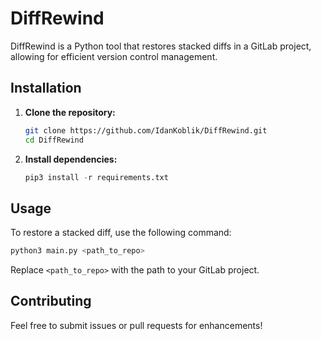# DiffRewind

DiffRewind is a Python tool that restores stacked diffs in a GitLab project, allowing for efficient version control management.

## Installation

1. **Clone the repository:**
   ```bash
   git clone https://github.com/IdanKoblik/DiffRewind.git
   cd DiffRewind
   ```

2. **Install dependencies:**
   ```python
   pip3 install -r requirements.txt
   ```
## Usage

To restore a stacked diff, use the following command:
```bash
python3 main.py <path_to_repo>
```
Replace `<path_to_repo>` with the path to your GitLab project.

## Contributing

Feel free to submit issues or pull requests for enhancements!
